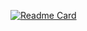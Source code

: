 [![Readme Card](https://github-readme-stats.vercel.app/api/pin/?username=snordale&repo=github-readme-stats)](https://github.com/snordale/snordale)
